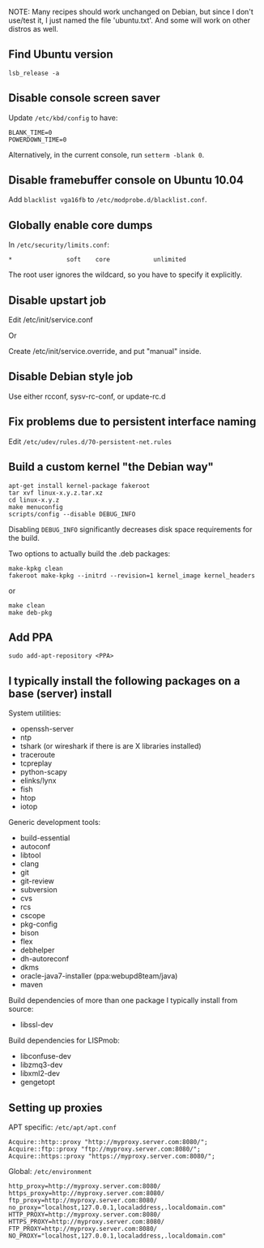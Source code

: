 NOTE: Many recipes should work unchanged on Debian, but since I don't use/test
      it, I just named the file 'ubuntu.txt'. And some will work on other
      distros as well.


Find Ubuntu version
-------------------

    lsb_release -a


Disable console screen saver
----------------------------

Update `/etc/kbd/config` to have:

    BLANK_TIME=0
    POWERDOWN_TIME=0

Alternatively, in the current console, run `setterm -blank 0`.


Disable framebuffer console on Ubuntu 10.04
-------------------------------------------

Add `blacklist vga16fb` to `/etc/modprobe.d/blacklist.conf`.


Globally enable core dumps
--------------------------

In `/etc/security/limits.conf`:

    *               soft    core            unlimited

The root user ignores the wildcard, so you have to specify it explicitly.


Disable upstart job
-------------------

Edit /etc/init/service.conf

Or

Create /etc/init/service.override, and put "manual" inside.


Disable Debian style job
------------------------

Use either rcconf, sysv-rc-conf, or update-rc.d


Fix problems due to persistent interface naming
-----------------------------------------------

Edit `/etc/udev/rules.d/70-persistent-net.rules`


Build a custom kernel "the Debian way"
--------------------------------------

    apt-get install kernel-package fakeroot
    tar xvf linux-x.y.z.tar.xz
    cd linux-x.y.z
    make menuconfig
    scripts/config --disable DEBUG_INFO

Disabling `DEBUG_INFO` significantly decreases disk space requirements for the
build.

Two options to actually build the .deb packages:

    make-kpkg clean
    fakeroot make-kpkg --initrd --revision=1 kernel_image kernel_headers

or

    make clean
    make deb-pkg


Add PPA
-------

    sudo add-apt-repository <PPA>


I typically install the following packages on a base (server) install
---------------------------------------------------------------------

System utilities:

  * openssh-server
  * ntp
  * tshark (or wireshark if there is are X libraries installed)
  * traceroute
  * tcpreplay
  * python-scapy
  * elinks/lynx
  * fish
  * htop
  * iotop

Generic development tools:

  * build-essential
  * autoconf
  * libtool
  * clang
  * git
  * git-review
  * subversion
  * cvs
  * rcs
  * cscope
  * pkg-config
  * bison
  * flex
  * debhelper
  * dh-autoreconf
  * dkms
  * oracle-java7-installer (ppa:webupd8team/java)
  * maven

Build dependencies of more than one package I typically install from source:

  * libssl-dev

Build dependencies for LISPmob:

  * libconfuse-dev
  * libzmq3-dev
  * libxml2-dev
  * gengetopt

Setting up proxies
------------------

APT specific: `/etc/apt/apt.conf`

    Acquire::http::proxy "http://myproxy.server.com:8080/";
    Acquire::ftp::proxy "ftp://myproxy.server.com:8080/";
    Acquire::https::proxy "https://myproxy.server.com:8080/";

Global: `/etc/environment`

    http_proxy=http://myproxy.server.com:8080/
    https_proxy=http://myproxy.server.com:8080/
    ftp_proxy=http://myproxy.server.com:8080/
    no_proxy="localhost,127.0.0.1,localaddress,.localdomain.com"
    HTTP_PROXY=http://myproxy.server.com:8080/
    HTTPS_PROXY=http://myproxy.server.com:8080/
    FTP_PROXY=http://myproxy.server.com:8080/
    NO_PROXY="localhost,127.0.0.1,localaddress,.localdomain.com"
